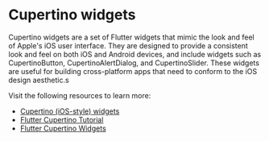 # Cupertino widgets

Cupertino widgets are a set of Flutter widgets that mimic the look and feel of Apple's iOS user interface. They are designed to provide a consistent look and feel on both iOS and Android devices, and include widgets such as CupertinoButton, CupertinoAlertDialog, and CupertinoSlider. These widgets are useful for building cross-platform apps that need to conform to the iOS design aesthetic.s

Visit the following resources to learn more:

- [Cupertino (iOS-style) widgets](https://docs.flutter.dev/development/ui/widgets/cupertino)
- [Flutter Cupertino Tutorial](https://blog.logrocket.com/flutter-cupertino-tutorial-build-ios-apps-native/)
- [Flutter Cupertino Widgets](https://www.youtube.com/watch?v=L-TY_5NZ7z4)
